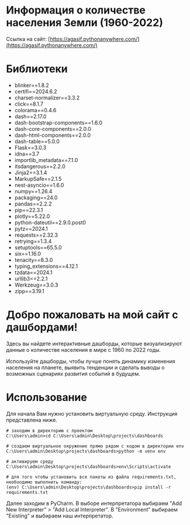 Информация о количестве населения Земли (1960-2022)
=============

Ссылка на сайт: [https://agasif.pythonanywhere.com/](https://agasif.pythonanywhere.com/)

# Библиотеки
- blinker==1.8.2
- certifi==2024.6.2
- charset-normalizer==3.3.2
- click==8.1.7
- colorama==0.4.6
- dash==2.17.0
- dash-bootstrap-components==1.6.0
- dash-core-components==2.0.0
- dash-html-components==2.0.0
- dash-table==5.0.0
- Flask==3.0.3
- idna==3.7
- importlib_metadata==7.1.0
- itsdangerous==2.2.0
- Jinja2==3.1.4
- MarkupSafe==2.1.5
- nest-asyncio==1.6.0
- numpy==1.26.4
- packaging==24.0
- pandas==2.2.2
- pip==22.3.1
- plotly==5.22.0
- python-dateutil==2.9.0.post0
- pytz==2024.1
- requests==2.32.3
- retrying==1.3.4
- setuptools==65.5.0
- six==1.16.0
- tenacity==8.3.0
- typing_extensions==4.12.1
- tzdata==2024.1
- urllib3==2.2.1
- Werkzeug==3.0.3
- zipp==3.19.1

# Добро пожаловать на мой сайт с дашбордами!
Здесь вы найдете интерактивные дашборды, которые визуализируют данные о количестве населения в мире с 1960 по 2022 годы.

Используйте дашборды, чтобы лучше понять динамику изменения населения на планете, выявить тенденции и сделать выводы о возможных сценариях развития событий в будущем.

# Использование
Для начала Вам нужно установить виртуальную среду. Инструкция представлена ниже.
```
# заходим в директорию с проектом
C:\Users\admin>cd C:\Users\admin\Desktop\projects\dashboards

# создаем виртуальное окружение прямо рядом с кодом в директории env
C:\Users\admin\Desktop\projects\dashboards>python -m venv env

# активируем среду
C:\Users\admin\Desktop\projects\dashboards>env\Scripts\activate

# для того чтобы установить все пакеты из файла requirements.txt, необходимо выполнить команду:
(env) C:\Users\admin\Desktop\projects\dashboards>pip install -r requirements.txt
```
Далее заходим в PyCharm. В выборе интерпретатора выбираем "Add New Interpreter" > "Add Local Interpreter". 
В "Environment" выбираем "Existing" и выбираем наш интерпретатор.
